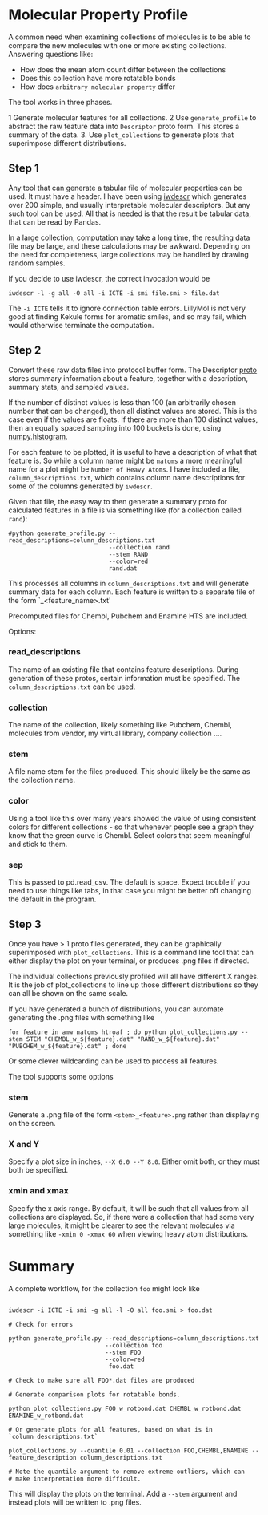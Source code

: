 # Molecular Property Profile

A common need when examining collections of molecules is to be able
to compare the new molecules with one or more existing collections.
Answering questions like:

* How does the mean atom count differ between the collections
* Does this collection have more rotatable bonds
* How does `arbitrary molecular property` differ

The tool works in three phases.

1 Generate molecular features for all collections.
2 Use `generate_profile` to abstract the raw feature data into
 `Descriptor` proto form. This stores a summary of the data.
3. Use `plot_collections` to generate plots that superimpose
different distributions.

## Step 1
Any tool that can generate a tabular file of molecular properties
can be used. It must have a header. I have been using 
[iwdescr](https://github.com/IanAWatson/LillyMol-4.0-Bazel/blob/master/src/Molecule_Tools/iwdescr.cc)
which generates over 200 simple, and usually interpretable molecular
descriptors. But any such tool can be used. All that is needed is that
the result be tabular data, that can be read by Pandas.

In a large collection, computation may take a long time, the resulting
data file may be large, and these calculations may be awkward. Depending
on the need for completeness, large collections may be handled by
drawing random samples.

If you decide to use iwdescr, the correct invocation would be
```
iwdescr -l -g all -O all -i ICTE -i smi file.smi > file.dat
```

The `-i ICTE` tells it to ignore connection table errors. LillyMol is
not very good at finding Kekule forms for aromatic smiles, and so may
fail, which would otherwise terminate the computation.

## Step 2
Convert these raw data files into protocol buffer form. The Descriptor
[proto](https...)
stores summary information about a feature, together with a description,
summary stats, and sampled values.

If the number of distinct values is less than 100 (an arbitrarily chosen
number that can be changed), then all distinct values are stored. This
is the case even if the values are floats. If there are more than 100
distinct values, then an equally spaced sampling into 100 buckets is
done, using [numpy.histogram](https).

For each feature to be plotted, it is useful to have a description
of what that feature is. So while a column name might be `natoms` a
more meaningful name for a plot might be `Number of Heavy Atoms`. I 
have included a file, `column_descriptions.txt`, which contains
column name descriptions for some of the columns generated by `iwdescr`.

Given that file, the easy way to then generate a summary proto
for calculated features in a file is via something like
(for a collection called `rand`):

```
#python generate_profile.py --read_descriptions=column_descriptions.txt
                            --collection rand
                            --stem RAND
                            --color=red
                            rand.dat
```

This processes all columns in `column_descriptions.txt` and will generate
summary data for each column. Each feature is written to a separate file
of the form `<stem>_<feature_name>.txt'

Precomputed files for Chembl, Pubchem and Enamine HTS are included.

Options:

### read_descriptions
The name of an existing file that contains feature descriptions.
During generation of these protos, certain information must be specified.
The `column_descriptions.txt` can be used.

### collection
The name of the collection, likely something like Pubchem, Chembl,
molecules from vendor, my virtual library, company collection ....

### stem
A file name stem for the files produced. This should likely be the
same as the collection name.

### color
Using a tool like this over many years showed the value of using consistent
colors for different collections - so that whenever people see a graph they know
that the green curve is Chembl. Select colors that seem meaningful and stick to
them.

### sep
This is passed to pd.read_csv. The default is space. Expect trouble if you
need to use things like tabs, in that case you might be better off changing
the default in the program.

## Step 3
Once you have > 1 proto files generated, they can be graphically superimposed with
`plot_collections`. This is a command line tool that can either display
the plot on your terminal, or produces .png files if directed.

The individual collections previously profiled will all have different
X ranges. It is the job of plot_collections to line up those different
distributions so they can all be shown on the same scale.

If you have generated a bunch of distributions, you can automate
generating the .png files with something like

```
for feature in amw natoms htroaf ; do python plot_collections.py --stem STEM "CHEMBL_w_${feature}.dat" "RAND_w_${feature}.dat" "PUBCHEM_w_${feature}.dat" ; done
```

Or some clever wildcarding can be used to process all features.

The tool supports some options

### stem
Generate a .png file of the form `<stem>_<feature>.png` rather than displaying
on the screen.

### X and Y
Specify a plot size in inches, `--X 6.0 --Y 8.0`. Either omit both, or they
must both be specified.

### xmin and xmax
Specify the x axis range. By default, it will be such that all values from
all collections are displayed. So, if there were a collection that had some
very large molecules, it might be clearer to see the relevant molecules
via something like `-xmin 0 -xmax 60` when viewing heavy atom distributions.

# Summary
A complete workflow, for the collection `foo` might look like
```

iwdescr -i ICTE -i smi -g all -l -O all foo.smi > foo.dat

# Check for errors

python generate_profile.py --read_descriptions=column_descriptions.txt
                           --collection foo
                           --stem FOO
                           --color=red
                            foo.dat

# Check to make sure all FOO*.dat files are produced

# Generate comparison plots for rotatable bonds.

python plot_collections.py FOO_w_rotbond.dat CHEMBL_w_rotbond.dat ENAMINE_w_rotbond.dat

# Or generate plots for all features, based on what is in `column_descriptions.txt`

plot_collections.py --quantile 0.01 --collection FOO,CHEMBL,ENAMINE --feature_description column_descriptions.txt

# Note the quantile argument to remove extreme outliers, which can
# make interpretation more difficult.
```

This will display the plots on the terminal. Add a `--stem` argument and instead
plots will be written to .png files.
